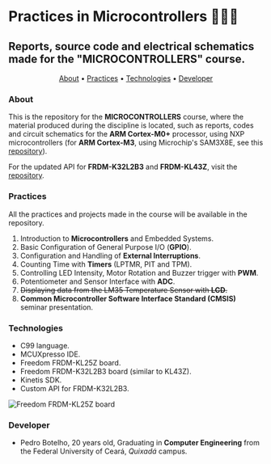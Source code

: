 # Practices in Microcontrollers 🤖👨‍💻
## Reports, source code and electrical schematics made for the "MICROCONTROLLERS" course.

<p align="center">
 <a href="#about">About</a> •
 <a href="#practices">Practices</a> •
 <a href="#technologies">Technologies</a> •
 <a href="#developer">Developer</a>
</p>


### About

This is the repository for the <b>MICROCONTROLLERS</b> course, where the material produced during the discipline is located, such as reports, codes and circuit schematics for the **ARM Cortex-M0+** processor, using NXP microcontrollers (for **ARM Cortex-M3**, using Microchip's SAM3X8E, see this <a href="https://github.com/pedrobotelho15/sam3x8e_microcontroller_practices">repository</a>).

For the updated API for **FRDM-K32L2B3** and **FRDM-KL43Z**, visit the <a href="https://github.com/pedrobotelho15/Drivers_API_K32_KL43">repository</a>.

### Practices

All the practices and projects made in the course will be available in the repository.

1) Introduction to **Microcontrollers** and Embedded Systems.
2) Basic Configuration of General Purpose I/O (**GPIO**).
3) Configuration and Handling of **External Interruptions**.
4) Counting Time with **Timers** (LPTMR, PIT and TPM).
5) Controlling LED Intensity, Motor Rotation and Buzzer trigger with **PWM**.
6) Potentiometer and Sensor Interface with **ADC**.
7) ~~Displaying data from the LM35 Temperature Sensor with **LCD**.~~
8) **Common Microcontroller Software Interface Standard (CMSIS)** seminar presentation.

### Technologies

- C99 language.
- MCUXpresso IDE.
- Freedom FRDM-KL25Z board.
- Freedom FRDM-K32L2B3 board (similar to KL43Z).
- Kinetis SDK.
- Custom API for FRDM-K32L2B3.

![Freedom FRDM-KL25Z board](https://www.nxp.com/assets/images/en/dev-board-image/FRDM-KL25Z_BD.jpg)

### Developer

- Pedro Botelho, 20 years old, Graduating in **Computer Engineering** from the Federal University of Ceará, *Quixadá* campus.
